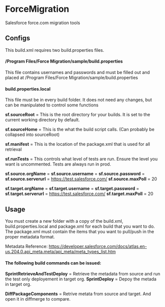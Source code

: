# ForceMigration
Salesforce force.com migration tools

## Configs

This build.xml requires two build.properties files.

#### /Program Files/Force Migration/sample/build.properties

This file contains usernames and passwords and must be filled out and placed at /Program Files/Force Migration/sample/build.properties

#### build.properties.local

This file must be in every build folder. It does not need any changes, but can be manipulated to control some functions

**sf.sourceRoot** = This is the root directory for your builds. It is set to the current working directory by default.

**sf.sourceHome** = This is the what the build script calls. (Can probably be collapsed into sourceRoot)

**sf.manifest** = This is the location of the package.xml that is used for all retrieval

**sf.runTests** = This controls what level of tests are run. Ensure the level you want is uncommented. Tests are always run in prod.


**sf.source.orgName** = <sourceOrgName>
**sf.source.username** = <usernmae>
**sf.source.password** = <PasswordWithSecurityToken>
**sf.source.serverurl** = https://test.salesforce.com/
**sf.source.maxPoll** = 20

**sf.target.orgName** = <targetOrgName>
**sf.target.username** = <usernmae>
**sf.target.password** = <PasswordWithSecurityToken>
**sf.target.serverurl** = https://test.salesforce.com/
**sf.target.maxPoll** = 20

## Usage

You must create a new folder with a copy of the build.xml, build.properties.local and package.xml for each build that you want to do. The package.xml must contain the items that you want to pull/push in the proper metadata format.

Metadata Reference: https://developer.salesforce.com/docs/atlas.en-us.204.0.api_meta.meta/api_meta/meta_types_list.htm

#### The following build commands can be issued:

**SprintRetrieveAndTestDeploy** = Retrieve the metadata from source and run the test only deployement in target org.
**SprintDeploy** = Depoy the metada in target org.

**DiffPackageComponents** = Retrive metata from source and target. And open it in diffmerge to compare.

